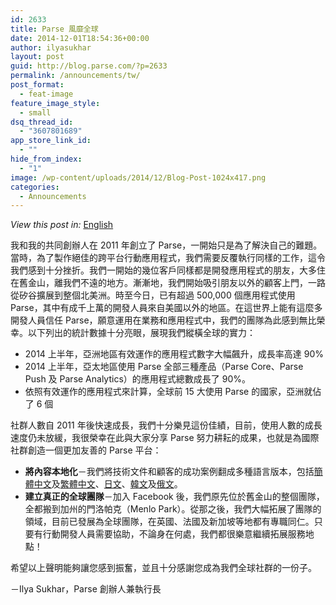 ```yaml
---
id: 2633
title: Parse 風靡全球
date: 2014-12-01T18:54:36+00:00
author: ilyasukhar
layout: post
guid: http://blog.parse.com/?p=2633
permalink: /announcements/tw/
post_format:
  - feat-image
feature_image_style:
  - small
dsq_thread_id:
  - "3607801689"
app_store_link_id:
  - ""
hide_from_index:
  - "1"
image: /wp-content/uploads/2014/12/Blog-Post-1024x417.png
categories:
  - Announcements
---
```

_View this post in:_ <a href="http://blog.parse.com/2014/12/01/parsing-all-over-the-globe/" target="_blank">English</a>

我和我的共同創辦人在 2011 年創立了 Parse，一開始只是為了解決自己的難題。當時，為了製作絕佳的跨平台行動應用程式，我們需要反覆執行同樣的工作，這令我們感到十分挫折。我們一開始的幾位客戶同樣都是開發應用程式的朋友，大多住在舊金山，離我們不遠的地方。漸漸地，我們開始吸引朋友以外的顧客上門，一路從矽谷擴展到整個北美洲。時至今日，已有超過 500,000 個應用程式使用 Parse，其中有成千上萬的開發人員來自美國以外的地區。在這世界上能有這麼多開發人員信任 Parse，願意運用在業務和應用程式中，我們的團隊為此感到無比榮幸。以下列出的統計數據十分亮眼，展現我們縱橫全球的實力：

<ul class="standard-list">
  <li>
    2014 上半年，亞洲地區有效運作的應用程式數字大幅飆升，成長率高達 90%
  </li>
  <li>
    2014 上半年，亞太地區使用 Parse 全部三種產品（Parse Core、Parse Push 及 Parse Analytics）的應用程式總數成長了 90%。
  </li>
  <li>
    依照有效運作的應用程式來計算，全球前 15 大使用 Parse 的國家，亞洲就佔了 6 個
  </li>
</ul>

社群人數自 2011 年後快速成長，我們十分樂見這份佳績，目前，使用人數的成長速度仍未放緩，我很榮幸在此與大家分享 Parse 努力耕耘的成果，也就是為國際社群創造一個更加友善的 Parse 平台：

<ul class="standard-list">
  <li>
    <b>將內容本地化</b>－我們將技術文件和顧客的成功案例翻成多種語言版本，包括<a href="http://www.parse.com/docs/cn">簡體中文</a>及<a href="http://www.parse.com/docs/tw">繁體中文</a>、<a href="http://www.parse.com/docs/jp">日文</a>、<a href="http://www.parse.com/docs/kr">韓文</a>及<a href="http://www.parse.com/docs/ru">俄文</a>。
  </li>
  <li>
    <b>建立真正的全球團隊</b>－加入 Facebook 後，我們原先位於舊金山的整個團隊，全都搬到加州的門洛帕克（Menlo Park）。從那之後，我們大幅拓展了團隊的領域，目前已發展為全球團隊，在英國、法國及新加坡等地都有專職同仁。只要有行動開發人員需要協助，不論身在何處，我們都很樂意繼續拓展服務地點！
  </li>
</ul>

希望以上聲明能夠讓您感到振奮，並且十分感謝您成為我們全球社群的一份子。

－Ilya Sukhar，Parse 創辦人兼執行長
